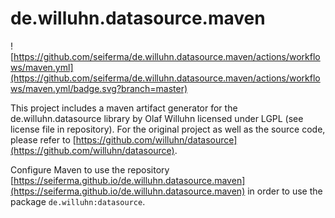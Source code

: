 # de.willuhn.datasource.maven

![https://github.com/seiferma/de.willuhn.datasource.maven/actions/workflows/maven.yml](https://github.com/seiferma/de.willuhn.datasource.maven/actions/workflows/maven.yml/badge.svg?branch=master)

This project includes a maven artifact generator for the de.willuhn.datasource library by Olaf Willuhn licensed under LGPL (see license file in repository). For the original project as well as the source code, please refer to [https://github.com/willuhn/datasource](https://github.com/willuhn/datasource).

Configure Maven to use the repository [https://seiferma.github.io/de.willuhn.datasource.maven](https://seiferma.github.io/de.willuhn.datasource.maven) in order to use the package `de.willuhn:datasource`.
